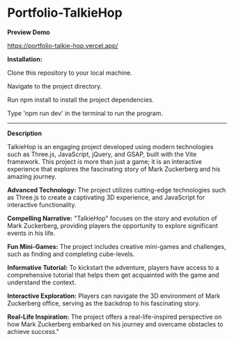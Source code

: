 # Portfolio-TalkieHop

**Preview Demo**

https://portfolio-talkie-hop.vercel.app/

**Installation:**

Clone this repository to your local machine.

Navigate to the project directory.

Run npm install to install the project dependencies.

Type 'npm run dev' in the terminal to run the program.

---

**Description**

TalkieHop is an engaging project developed using modern technologies such as Three.js, JavaScript, jQuery, and GSAP, built with the Vite framework. This project is more than just a game; it is an interactive experience that explores the fascinating story of Mark Zuckerberg and his amazing journey.

__Advanced Technology:__ The project utilizes cutting-edge technologies such as Three.js to create a captivating 3D experience, and JavaScript for interactive functionality.

__Compelling Narrative:__ "TalkieHop" focuses on the story and evolution of Mark Zuckerberg, providing players the opportunity to explore significant events in his life.

__Fun Mini-Games:__ The project includes creative mini-games and challenges, such as finding and completing cube-levels.

__Informative Tutorial:__ To kickstart the adventure, players have access to a comprehensive tutorial that helps them get acquainted with the game and understand the context.

__Interactive Exploration:__ Players can navigate the 3D environment of Mark Zuckerberg office, serving as the backdrop to his fascinating story.

__Real-Life Inspiration:__ The project offers a real-life-inspired perspective on how Mark Zuckerberg embarked on his journey and overcame obstacles to achieve success."
